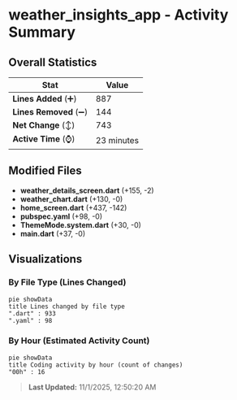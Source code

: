# weather_insights_app - Activity Summary 

## Overall Statistics

| Stat                   | Value                                                             |
| ---------------------- | ----------------------------------------------------------------- |
| **Lines Added** (➕)   | 887                                          |
| **Lines Removed** (➖) | 144                                        |
| **Net Change** (↕)    | 743                |
| **Active Time** (⌚)   | 23 minutes |


## Modified Files
- **weather_details_screen.dart** (+155, -2)
- **weather_chart.dart** (+130, -0)
- **home_screen.dart** (+437, -142)
- **pubspec.yaml** (+98, -0)
- **ThemeMode.system.dart** (+30, -0)
- **main.dart** (+37, -0)

## Visualizations

### By File Type (Lines Changed)

```mermaid
pie showData
title Lines changed by file type
".dart" : 933
".yaml" : 98
```

### By Hour (Estimated Activity Count)

```mermaid
pie showData
title Coding activity by hour (count of changes)
"00h" : 16
```


> **Last Updated:** 11/1/2025, 12:50:20 AM